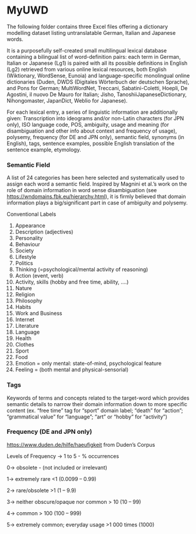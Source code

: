 # MyUWD
The following folder contains three Excel files offering a dictionary modelling dataset listing untranslatable German, Italian and Japanese words.

It is a purposefully self-created small multilingual lexical database containing a bilingual list of word-definition pairs: each  term in German, Italian or Japanese (Lg1) is paired with all its possible definitions in English (Lg2) retrieved from various online lexical resources, both English (Wiktionary, WordSense, Eunoia) and language-specific monolingual online dictionaries (Duden, DWDS (Digitales Wörterbuch der deutschen Sprache), and Pons for German; MultiWordNet, Treccani, Sabatini-Coletti, Hoepli, De Agostini, il nuovo De Mauro for Italian; Jisho, TanoshiiJapaneseDictionary, Nihongomaster, JapanDict, Weblio for Japanese). 

For each lexical entry, a series of linguistic information are additionally given: Transcription into ideograms and/or non-Latin characters (for JPN only), ISO language code, POS, ambiguity, usage and meaning (for disambiguation and other info about context and frequency of usage), polysemy, frequency (for DE and JPN only), semantic field, synonyms (in English), tags, sentence examples, possible English translation of the sentence example, etymology.

### Semantic Field

A list of 24 categories has been here selected and systematically used to assign each word a semantic field. Inspired by Magnini et al.’s work on the role of domain information in word sense disambiguation (see https://wndomains.fbk.eu/hierarchy.html), it is firmly believed that domain information plays a big/significant part in case of ambiguity and polysemy.

Conventional Labels
1.	Appearance
2.	Description (adjectives)
3.	Personality
4.	Behaviour
5.	Society
6.	Lifestyle
7.	Politics
8.	Thinking (=psychological/mental activity of reasoning)
9.	Action (event, verb)
10.	Activity, skills (hobby and free time, ability, ….)
11.	Nature
12.	Religion
13.	Philosophy
14.	Habits
15.	Work and Business
16.	Internet 
17.	Literature
18.	Language 
19.	Health
20.	Clothes 
21.	Sport
22.	Food
23.	Emotion = only mental: state-of-mind, psychological feature
24.	Feeling = (both mental and physical-sensorial)

### Tags

Keywords of terms and concepts related to the target-word which provides semantic details to narrow their domain information down to more specific content (ex. “free time” tag for “sport” domain label; “death” for “action”; “grammatical value” for “language”; “art” or “hobby” for “activity”)

### Frequency (DE and JPN only)
https://www.duden.de/hilfe/haeufigkeit from Duden’s Corpus

Levels of Frequency -> 1 to 5    -    % occurrences

0-> obsolete        - (not included or irrelevant)

1-> extremely rare     <1 (0.0099 – 0.99)

2-> rare/obsolete    >1 (1 – 9.9)

3-> neither obscure/opaque nor common    > 10 (10 – 99)

4-> common   > 100 (100 – 999)

5-> extremely common; everyday usage     >1 000 times (1000)


